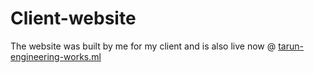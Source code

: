 # Client-website
The website was built by me for my client and is also live now @ <a href="tarun-engineering-works.ml">tarun-engineering-works.ml<a>
